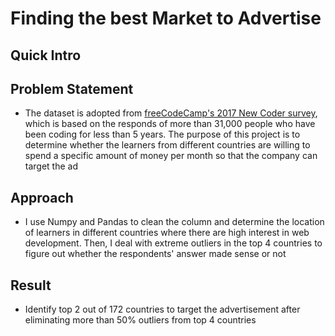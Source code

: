 # Finding the best Market to Advertise

## Quick Intro

## Problem Statement
- The dataset is adopted from [freeCodeCamp's 2017 New Coder survey](https://www.freecodecamp.org/news/we-asked-20-000-people-who-they-are-and-how-theyre-learning-to-code-fff5d668969/), which is based on the responds of more than 31,000 people who have been coding for less than 5 years. The purpose of this project is to determine whether the learners from different countries are willing to spend a specific amount of money per month so that the company can target the ad

## Approach 
- I use Numpy and Pandas to clean the column and determine the location of learners in different countries where there are high interest in web development. Then, I deal with extreme outliers in the top 4 countries to figure out whether the respondents' answer made sense or not

## Result
- Identify top 2 out of 172 countries to target the advertisement after eliminating more than 50% outliers from top 4 countries
